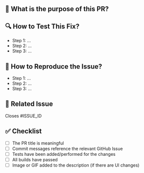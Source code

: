 ## 📌 What is the purpose of this PR?

<!-- Explain what this PR does. What problem does it solve? -->
<!-- Provide context on the issue and the impact of the changes -->

## 🔍 How to Test This Fix?

<!-- Explain how to validate this fix. Include detailed steps for testing -->

- Step 1: ...
- Step 2: ...
- Step 3: ...

## 🔁 How to Reproduce the Issue?

<!-- If this is a bug fix, describe the steps to reproduce the problem -->

- Step 1: ...
- Step 2: ...
- Step 3: ...

## 🔗 Related Issue

<!-- Link to the corresponding GitHub Issue -->

Closes #ISSUE_ID

## ✅ Checklist

- [ ] The PR title is meaningful
- [ ] Commit messages reference the relevant GitHub Issue
- [ ] Tests have been added/performed for the changes
- [ ] All builds have passed
- [ ] Image or GIF added to the description (if there are UI changes)
